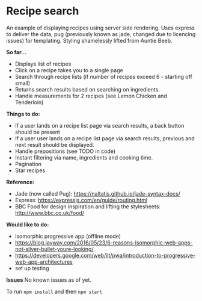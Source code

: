 # Recipe search

An example of displaying recipes using server side rendering.
Uses express to deliver the data, pug (previously known as jade, changed due to licencing issues) for templating.
Styling shamelessly lifted from Auntie Beeb.

**So far...**
- Displays list of recipes
- Click on a recipe takes you to a single page
- Search through recipe lists (if number of recipes exceed 6 - starting off small)
- Returns search results based on searching on ingredients.
- Handle measurements for 2 recipes (see Lemon Chicken and Tenderloin)

**Things to do:**
- If a user lands on a recipe list page via search results, a back button should be present
- If a user user lands on a recipe list page via search results, previous and next result should be displayed.
- Handle prepositions (see TODO in code)
- Instant filtering via name, ingredients and cooking time. 
- Pagination
- Star recipes

**Reference:**
- Jade (now called Pug): https://naltatis.github.io/jade-syntax-docs/
- Express: https://expressjs.com/en/guide/routing.html
- BBC Food for design inspiration and lifting the stylesheets: http://www.bbc.co.uk/food/

**Would like to do:**
- isomorphic progressive app (offline mode)
- https://blog.jayway.com/2016/05/23/6-reasons-isomorphic-web-apps-not-silver-bullet-youre-looking/
- https://developers.google.com/web/ilt/pwa/introduction-to-progressive-web-app-architectures
- set up testing

**Issues**
No known issues as of yet.

To run `npm install`
and then
`npm start`
